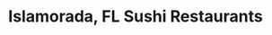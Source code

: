 ---
layout: city
title: Islamorada, FL Sushi Restaurants
permalink: /florida/islamorada/
stateAbbr: FL
stateName: Florida
cityName: Islamorada
---